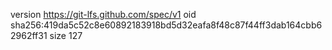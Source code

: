 version https://git-lfs.github.com/spec/v1
oid sha256:419da5c52c8e60892183918bd5d32eafa8f48c87f44ff3dab164cbb62962ff31
size 127

